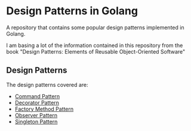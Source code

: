 # Design Patterns in Golang 

A repository that contains some popular design patterns implemented in Golang.

I am basing a lot of the information contained in this repository from the book
"Design Patterns: Elements of Reusable Object-Oriented Software"

## Design Patterns

The design patterns covered are:

 * [Command Pattern](command/)
 * [Decorator Pattern](decorator/)
 * [Factory Method Pattern](factoryMethod/)
 * [Observer Pattern](observer/)
 * [Singleton Pattern](singleton/)
